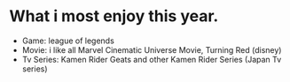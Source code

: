 # What i most enjoy this year.

- Game: league of legends
- Movie: i like all Marvel Cinematic Universe Movie, Turning Red (disney)
- Tv Series: Kamen Rider Geats and other Kamen Rider Series (Japan Tv series)